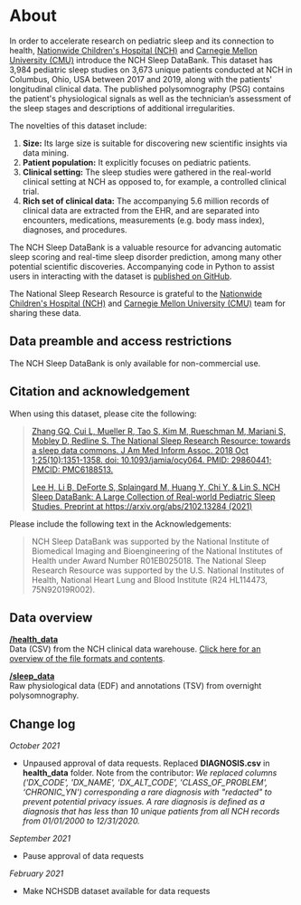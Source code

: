 # About

In order to accelerate research on pediatric sleep and its connection to health, [Nationwide Children's Hospital (NCH)](https://www.nationwidechildrens.org/) and [Carnegie Mellon University (CMU)](https://www.ece.cmu.edu/) introduce the NCH Sleep DataBank. This dataset has 3,984 pediatric sleep studies on 3,673 unique patients conducted at NCH in Columbus, Ohio, USA between 2017 and 2019, along with the patients' longitudinal clinical data. The published polysomnography (PSG) contains the patient's physiological signals as well as the technician’s assessment of the sleep stages and descriptions of additional irregularities.

The novelties of this dataset include:

1. **Size:** Its large size is suitable for discovering new scientific insights via data mining.
2. **Patient population:** It explicitly focuses on pediatric patients.
3. **Clinical setting:** The sleep studies were gathered in the real-world clinical setting at NCH as opposed to, for example, a controlled clinical trial.
4. **Rich set of clinical data:** The accompanying 5.6 million records of clinical data are extracted from the EHR, and are separated into encounters, medications, measurements (e.g. body mass index), diagnoses, and procedures.

The NCH Sleep DataBank is a valuable resource for advancing automatic sleep scoring and real-time sleep disorder prediction, among many other potential scientific discoveries. Accompanying code in Python to assist users in interacting with the dataset is [published on GitHub](https://github.com/liboyue/sleep_study).

The National Sleep Research Resource is grateful to the [Nationwide Children's Hospital (NCH)](https://www.nationwidechildrens.org/) and [Carnegie Mellon University (CMU)](https://www.ece.cmu.edu/) team for sharing these data.

## Data preamble and access restrictions

The NCH Sleep DataBank is only available for non-commercial use.

## Citation and acknowledgement

When using this dataset, please cite the following:

> [Zhang GQ, Cui L, Mueller R, Tao S, Kim M, Rueschman M, Mariani S, Mobley D, Redline S. The National Sleep Research Resource: towards a sleep data commons. J Am Med Inform Assoc. 2018 Oct 1;25(10):1351-1358. doi: 10.1093/jamia/ocy064. PMID: 29860441; PMCID: PMC6188513.](https://pubmed.ncbi.nlm.nih.gov/29860441/)
>
> [Lee H, Li B, DeForte S, Splaingard M, Huang Y, Chi Y, & Lin S. NCH Sleep DataBank: A Large Collection of Real-world Pediatric Sleep Studies. Preprint at https://arxiv.org/abs/2102.13284 (2021)](https://arxiv.org/abs/2102.13284)

Please include the following text in the Acknowledgements:

> NCH Sleep DataBank was supported by the National Institute of Biomedical Imaging and Bioengineering of the National Institutes of Health under Award Number R01EB025018. The National Sleep Research Resource was supported by the U.S. National Institutes of Health, National Heart Lung and Blood Institute (R24 HL114473, 75N92019R002).

## Data overview

**[/health_data](:files_path:/health_data)** <br/> Data (CSV) from the NCH clinical data warehouse. [Click here for an overview of the file formats and contents](:files_path:/health_data/Sleep_Study_Data_File_Format.pdf).

**[/sleep_data](:files_path:/sleep_data)** <br/> Raw physiological data (EDF) and annotations (TSV) from overnight polysomnography.

## Change log

*October 2021*
- Unpaused approval of data requests. Replaced **DIAGNOSIS.csv** in **health_data** folder. Note from the contributor: *We replaced columns ('DX_CODE', 'DX_NAME', 'DX_ALT_CODE', 'CLASS_OF_PROBLEM', ‘CHRONIC_YN') corresponding a rare diagnosis with "redacted" to prevent potential privacy issues. A rare diagnosis is defined as a diagnosis that has less than 10 unique patients from all NCH records from 01/01/2000 to 12/31/2020.*

*September 2021*
- Pause approval of data requests

*February 2021*

- Make NCHSDB dataset available for data requests
